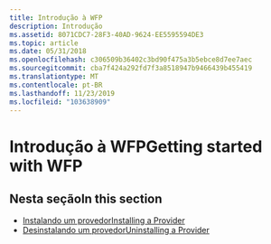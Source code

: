 ```yaml
---
title: Introdução à WFP
description: Introdução
ms.assetid: 8071CDC7-28F3-40AD-9624-EE5595594DE3
ms.topic: article
ms.date: 05/31/2018
ms.openlocfilehash: c306509b36402c3bd90f475a3b5ebce8d7ee7aec
ms.sourcegitcommit: cba7f424a292fd7f3a8518947b9466439b455419
ms.translationtype: MT
ms.contentlocale: pt-BR
ms.lasthandoff: 11/23/2019
ms.locfileid: "103638909"
---
```

# <a name="getting-started-with-wfp"></a><span data-ttu-id="74712-103">Introdução à WFP</span><span class="sxs-lookup"><span data-stu-id="74712-103">Getting started with WFP</span></span>

## <a name="in-this-section"></a><span data-ttu-id="74712-104">Nesta seção</span><span class="sxs-lookup"><span data-stu-id="74712-104">In this section</span></span>

-   [<span data-ttu-id="74712-105">Instalando um provedor</span><span class="sxs-lookup"><span data-stu-id="74712-105">Installing a Provider</span></span>](installing-a-provider.md)
-   [<span data-ttu-id="74712-106">Desinstalando um provedor</span><span class="sxs-lookup"><span data-stu-id="74712-106">Uninstalling a Provider</span></span>](uninstalling-a-provider.md)

 

 




